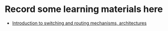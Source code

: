 # Record some learning materials here

* [Introduction to switching and routing mechanisms, architectures](https://www.netmanias.com/en/?m=view&id=blog&no=6330)
